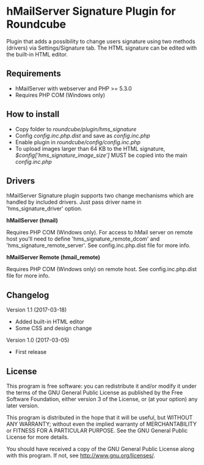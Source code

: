 hMailServer Signature Plugin for Roundcube
==========================================
Plugin that adds a possibility to change users signature using two
methods (drivers) via Settings/Signature tab.
The HTML signature can be edited with the built-in HTML editor.

Requirements
------------
- hMailServer with webserver and PHP >= 5.3.0
- Requires PHP COM (Windows only)

How to install
--------------
- Copy folder to *roundcube/plugin/hms_signature*
- Config *config.inc.php.dist* and save as *config.inc.php*
- Enable plugin in *roundcube/config/config.inc.php*
- To upload images larger than 64 KB to the HTML signature,
  *$config['hms_signature_image_size']* MUST be copied into the main *config.inc.php*

Drivers
-------
hMailServer Signature plugin supports two change mechanisms which are handled
by included drivers. Just pass driver name in 'hms_signature_driver' option.

**hMailServer (hmail)**

Requires PHP COM (Windows only). For access to hMail server on remote host you'll
need to define 'hms_signature_remote_dcom' and 'hms_signature_remote_server'.
See config.inc.php.dist file for more info.

**hMailServer Remote (hmail_remote)**

Requires PHP COM (Windows only) on remote host.
See config.inc.php.dist file for more info.


Changelog
---------
Version 1.1 (2017-03-18)
- Added built-in HTML editor
- Some CSS and design change

Version 1.0 (2017-03-05)
- First release

License
-------
This program is free software: you can redistribute it and/or modify
it under the terms of the GNU General Public License as published by
the Free Software Foundation, either version 3 of the License, or
(at your option) any later version.

This program is distributed in the hope that it will be useful,
but WITHOUT ANY WARRANTY; without even the implied warranty of
MERCHANTABILITY or FITNESS FOR A PARTICULAR PURPOSE. See the
GNU General Public License for more details.

You should have received a copy of the GNU General Public License
along with this program. If not, see http://www.gnu.org/licenses/.